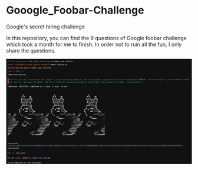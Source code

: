 # Gooogle_Foobar-Challenge
Google's secret hiring challenge

In this repository, you can find the 9 questions of Google foobar challenge which took a month for me to finish. 
In order not to ruin all the fun, I only share the questions. 

![](foobar.jpg)
